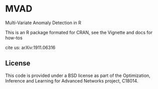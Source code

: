 # MVAD
Multi-Variate Anomaly Detection in R

This is an R package formated for CRAN, see the Vignette and docs for how-tos

cite us:  	arXiv:1911.06316

## License

This code is provided under a BSD license as part of the Optimization, Inference and Learning for Advanced Networks project, C18014.
